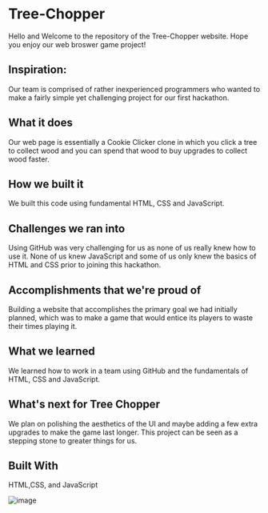 # Tree-Chopper
Hello and Welcome to the repository of the Tree-Chopper website. Hope you enjoy our web broswer game project!

## Inspiration:

Our team is comprised of rather inexperienced programmers who wanted to make a fairly simple yet challenging project for our first hackathon.

## What it does
Our web page is essentially a Cookie Clicker clone in which you click a tree to collect wood and you can spend that wood to buy upgrades to collect wood faster.

## How we built it
We built this code using fundamental HTML, CSS and JavaScript.

## Challenges we ran into
Using GitHub was very challenging for us as none of us really knew how to use it. None of us knew JavaScript and some of us only knew the basics of HTML and CSS prior to joining this hackathon.

## Accomplishments that we're proud of
Building a website that accomplishes the primary goal we had initially planned, which was to make a game that would entice its players to waste their times playing it.

## What we learned
We learned how to work in a team using GitHub and the fundamentals of HTML, CSS and JavaScript.

## What's next for Tree Chopper
We plan on polishing the aesthetics of the UI and maybe adding a few extra upgrades to make the game last longer. This project can be seen as a stepping stone to greater things for us.

## Built With
HTML,CSS, and JavaScript

![image](https://user-images.githubusercontent.com/87446825/157745074-f0222da6-05dc-4a11-8de6-4dbc166716ab.png)


